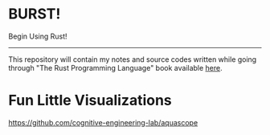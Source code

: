 # BURST!

Begin Using Rust!

---

This repository will contain my notes and source codes written
while going through "The Rust Programming Language" book
available [here](https://doc.rust-lang.org/book/).

# Fun Little Visualizations
https://github.com/cognitive-engineering-lab/aquascope
